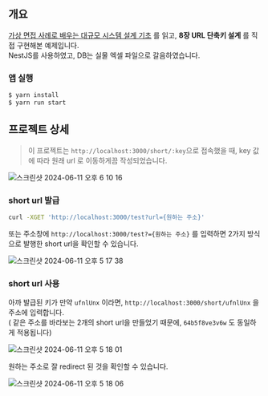 ## 개요
[가상 면접 사례로 배우는 대규모 시스템 설계 기초](https://www.yes24.com/Product/Goods/124138645) 를 읽고, **8장 URL 단축키 설계** 를 직접 구현해본 예제입니다.    
NestJS를 사용하였고, DB는 실물 엑셀 파일으로 갈음하였습니다.

### 앱 실행
```bash
$ yarn install
$ yarn run start
```

## 프로젝트 상세
> 이 프로젝트는 `http://localhost:3000/short/:key`으로 접속했을 때, key 값에 따라 원래 url 로 이동하게끔 작성되었습니다.
  
![스크린샷 2024-06-11 오후 6 10 16](https://github.com/yujiniii/nest-url-shortcut/assets/50348197/fb9a7805-9c46-44d4-b11c-fe68afb5693c)

### short url 발급

```bash
curl -XGET 'http://localhost:3000/test?url={원하는 주소}'
```

또는 주소창에 `http://localhost:3000/test?={원하는 주소}` 를 입력하면 2가지 방식으로 발행한 short url을 확인할 수 있습니다. 

![스크린샷 2024-06-11 오후 5 17 38](https://github.com/yujiniii/nest-url-shortcut/assets/50348197/8769ec4e-1804-4245-b5b6-9fe35a7d9682)


### short url 사용
아까 발급된 키가 만약 `ufnlUnx` 이라면, `http://localhost:3000/short/ufnlUnx` 을 주소에 입력합니다.   
( 같은 주소를 바라보는 2개의 short url을 만들었기 때문에, `64b5f8ve3v6w` 도 동일하게 적용됩니다)  

![스크린샷 2024-06-11 오후 5 18 01](https://github.com/yujiniii/nest-url-shortcut/assets/50348197/826e1a47-49b0-4161-9a37-dc79722a9559)


원하는 주소로 잘 redirect 된 것을 확인할 수 있습니다. 

![스크린샷 2024-06-11 오후 5 18 06](https://github.com/yujiniii/nest-url-shortcut/assets/50348197/5408c42b-1462-4d87-8441-78a36dad5eb1)
